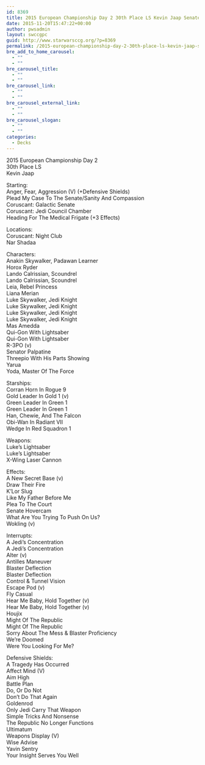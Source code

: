 ```yaml
---
id: 8369
title: 2015 European Championship Day 2 30th Place LS Kevin Jaap Senate
date: 2015-11-20T15:47:22+00:00
author: pwsadmin
layout: swccgpc
guid: http://www.starwarsccg.org/?p=8369
permalink: /2015-european-championship-day-2-30th-place-ls-kevin-jaap-senate/
bre_add_to_home_carousel:
  - ""
  - ""
bre_carousel_title:
  - ""
  - ""
bre_carousel_link:
  - ""
  - ""
bre_carousel_external_link:
  - ""
  - ""
bre_carousel_slogan:
  - ""
  - ""
categories:
  - Decks
---
```

2015 European Championship Day 2  
30th Place LS  
Kevin Jaap

Starting:  
Anger, Fear, Aggression (V) (+Defensive Shields)  
Plead My Case To The Senate/Sanity And Compassion  
Coruscant: Galactic Senate  
Coruscant: Jedi Council Chamber  
Heading For The Medical Frigate (+3 Effects)

Locations:  
Coruscant: Night Club  
Nar Shadaa

Characters:  
Anakin Skywalker, Padawan Learner  
Horox Ryder  
Lando Calrissian, Scoundrel  
Lando Calrissian, Scoundrel  
Leia, Rebel Princess  
Liana Merian  
Luke Skywalker, Jedi Knight  
Luke Skywalker, Jedi Knight  
Luke Skywalker, Jedi Knight  
Luke Skywalker, Jedi Knight  
Mas Amedda  
Qui-Gon With Lightsaber  
Qui-Gon With Lightsaber  
R-3PO (v)  
Senator Palpatine  
Threepio With His Parts Showing  
Yarua  
Yoda, Master Of The Force

Starships:  
Corran Horn In Rogue 9  
Gold Leader In Gold 1 (v)  
Green Leader In Green 1  
Green Leader In Green 1  
Han, Chewie, And The Falcon  
Obi-Wan In Radiant VII  
Wedge In Red Squadron 1

Weapons:  
Luke’s Lightsaber  
Luke’s Lightsaber  
X-Wing Laser Cannon

Effects:  
A New Secret Base (v)  
Draw Their Fire  
K’Lor Slug  
Like My Father Before Me  
Plea To The Court  
Senate Hovercam  
What Are You Trying To Push On Us?  
Wokling (v)

Interrupts:  
A Jedi’s Concentration  
A Jedi’s Concentration  
Alter (v)  
Antilles Maneuver  
Blaster Deflection  
Blaster Deflection  
Control & Tunnel Vision  
Escape Pod (v)  
Fly Casual  
Hear Me Baby, Hold Together (v)  
Hear Me Baby, Hold Together (v)  
Houjix  
Might Of The Republic  
Might Of The Republic  
Sorry About The Mess & Blaster Proficiency  
We’re Doomed  
Were You Looking For Me?

Defensive Shields:  
A Tragedy Has Occurred  
Affect Mind (V)  
Aim High  
Battle Plan  
Do, Or Do Not  
Don&#8217;t Do That Again  
Goldenrod  
Only Jedi Carry That Weapon  
Simple Tricks And Nonsense  
The Republic No Longer Functions  
Ultimatum  
Weapons Display (V)  
Wise Advise  
Yavin Sentry  
Your Insight Serves You Well